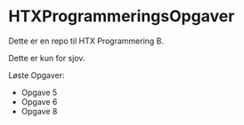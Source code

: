 # HTXProgrammeringsOpgaver

Dette er en repo til HTX Programmering B.

Dette er kun for sjov.

Løste Opgaver:

- Opgave 5
- Opgave 6
- Opgave 8 
